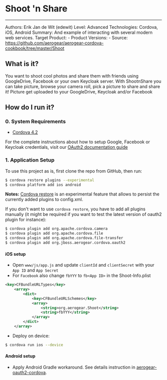 # Shoot 'n Share
---------
Authors: Erik Jan de Wit (edewit)
Level: Advanced
Technologies: Cordova, iOS, Android
Summary: And example of interacting with several modern web services.
Target Product: -
Product Versions: -
Source: https://github.com/aerogear/aerogear-cordova-cookbook/tree/master/Shoot

## What is it?

You want to shoot cool photos and share them with friends using GoogleDrive, Facebook or your own Keycloak server. With ShootnShare you can take picture, browse your camera roll, pick a picture to share and share it! Picture get uploaded to your GoogleDrive, Keycloak and/or Facebook

## How do I run it?

### 0. System Requirements

* [Cordova 4.2](http://cordova.apache.org/)

For the complete instructions about how to setup Google, Facebook or Keycloak credentials, visit our [OAuth2 documentation guide](https://aerogear.org/docs/guides/security/oauth2-guide/#_before_you_get_started)

### 1. Application Setup

To use this project as is, first clone the repo from GitHub, then run:

```bash
$ cordova restore plugins --experimental
$ cordova platform add ios android
```
**Notes:**
[Cordova restore](http://cordova.apache.org/news/2014/07/10/tools-release.html) is an experimental feature that allows to persist the currently added plugins to config.xml.

If you don't want to use ```cordova restore```, you have to add all plugins manually (it might be required if you want to test the latest version of oauth2 plugin for instance):

```bash
$ cordova plugin add org.apache.cordova.camera
$ cordova plugin add org.apache.cordova.file
$ cordova plugin add org.apache.cordova.file-transfer
$ cordova plugin add org.jboss.aerogear.cordova.oauth2
```

#### iOS setup

* Open `www/js/app.js` and update `clientId` and `clientSecret` with your `App ID` and `App Secret`
* For `Facebook` also change `fbYYY` to `fb<App ID>` in the Shoot-Info.plist

```xml
<key>CFBundleURLTypes</key>
    <array>
        <dict>
            <key>CFBundleURLSchemes</key>
            <array>
                <string>org.aerogear.Shoot</string>
                <string>fbYYY</string>
            </array>
        </dict>
    </array>
```

* Deploy on device:

```bash
$ cordova run ios --device
```

#### Android setup

* Apply Android Gradle workaround. See details instruction in [aerogear-oauth2-cordova](https://github.com/aerogear/aerogear-oauth2-cordova/blob/master/README.md#workaround-for-android).


